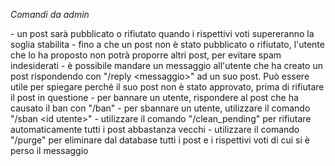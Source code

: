 *Comandi da admin*

\- un post sarà pubblicato o rifiutato quando i rispettivi voti supereranno la soglia stabilita
\- fino a che un post non è stato pubblicato o rifiutato, l'utente che lo ha proposto non potrà proporre altri post, per evitare spam indesiderati
\- è possibile mandare un messaggio all'utente che ha creato un post rispondendo con "/reply <messaggio\>" ad un suo post\. Può essere utile per spiegare perché il suo post non è stato approvato, prima di rifiutare il post in questione
\- per bannare un utente, rispondere al post che ha causato il ban con "/ban"
\- per sbannare un utente, utilizzare il comando "/sban <id utente\>"
\- utilizzare il comando "/clean\_pending" per rifiutare automaticamente tutti i post abbastanza vecchi
\- utilizzare il comando "/purge" per eliminare dal database tutti i post e i rispettivi voti di cui si è perso il messaggio
